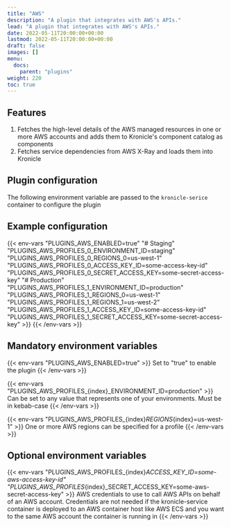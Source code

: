 ```yaml
---
title: "AWS"
description: "A plugin that integrates with AWS's APIs."
lead: "A plugin that integrates with AWS's APIs."
date: 2022-05-11T20:00:00+00:00
lastmod: 2022-05-11T20:00:00+00:00
draft: false
images: []
menu:
  docs:
    parent: "plugins"
weight: 220
toc: true
---
```


## Features

1. Fetches the high-level details of the AWS managed resources in one or more AWS accounts and adds them to Kronicle's component catalog as components
2. Fetches service dependencies from AWS X-Ray and loads them into Kronicle


## Plugin configuration

The following environment variable are passed to the `kronicle-serice` container to configure the plugin


## Example configuration

{{< env-vars
"PLUGINS_AWS_ENABLED=true"
"# Staging"
"PLUGINS_AWS_PROFILES_0_ENVIRONMENT_ID=staging"
"PLUGINS_AWS_PROFILES_0_REGIONS_0=us-west-1"
"PLUGINS_AWS_PROFILES_0_ACCESS_KEY_ID=some-access-key-id"
"PLUGINS_AWS_PROFILES_0_SECRET_ACCESS_KEY=some-secret-access-key"
"# Production"
"PLUGINS_AWS_PROFILES_1_ENVIRONMENT_ID=production"
"PLUGINS_AWS_PROFILES_1_REGIONS_0=us-west-1"
"PLUGINS_AWS_PROFILES_1_REGIONS_1=us-west-2"
"PLUGINS_AWS_PROFILES_1_ACCESS_KEY_ID=some-access-key-id"
"PLUGINS_AWS_PROFILES_1_SECRET_ACCESS_KEY=some-secret-access-key" >}}
{{< /env-vars >}}


## Mandatory environment variables

{{< env-vars "PLUGINS_AWS_ENABLED=true" >}}
Set to "true" to enable the plugin
{{< /env-vars >}}

{{< env-vars "PLUGINS_AWS_PROFILES_{index}_ENVIRONMENT_ID=production" >}}
Can be set to any value that represents one of your environments.  Must be in kebab-case
{{< /env-vars >}}

{{< env-vars "PLUGINS_AWS_PROFILES_{index}_REGIONS_{index}=us-west-1" >}}
One or more AWS regions can be specified for a profile
{{< /env-vars >}}


## Optional environment variables

{{< env-vars
"PLUGINS_AWS_PROFILES_{index}_ACCESS_KEY_ID=some-aws-access-key-id"
"PLUGINS_AWS_PROFILES_{index}_SECRET_ACCESS_KEY=some-aws-secret-access-key" >}}
AWS credentials to use to call AWS APIs on behalf of an AWS account.  Credentials are not needed if the
kronicle-service container is deployed to an AWS container host like AWS ECS and you want to the same AWS account
the container is running in
{{< /env-vars >}}
